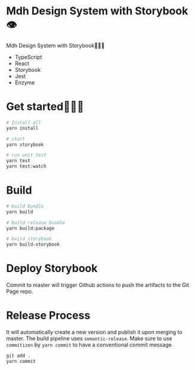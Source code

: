 # Mdh Design System with Storybook👁

Mdh Design System with Storybook🤟💀🤟

- TypeScript
- React
- Storybook
- Jest
- Enzyme

# Get started🏄🏽‍♀️

```bash
# Install all
yarn install

# start
yarn storybook

# run unit test
yarn test
yarn test:watch
```

# Build

```bash
# build bundle
yarn build

# build release bundle
yarn build:package

# build storybook
yarn build-storybook
```

# Deploy Storybook

Commit to master will trigger Github actions to push the artifacts to the Git Page repo.

# Release Process

It will automatically create a new version and publish it upon merging to master. The build pipeline uses `semantic-release`. Make sure to use `commitizen` by `yarn commit` to have a conventional commit message.

```bash
git add .
yarn commit
```
